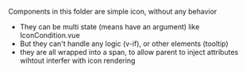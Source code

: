 Components in this folder are simple icon, without any behavior

* They can be multi state (means have an argument) like IconCondition.vue
* But they can't handle any logic (v-if), or other elements (tooltip)
* they are all wrapped into a span, to allow parent to inject attributes wihtout interfer with icon rendering
